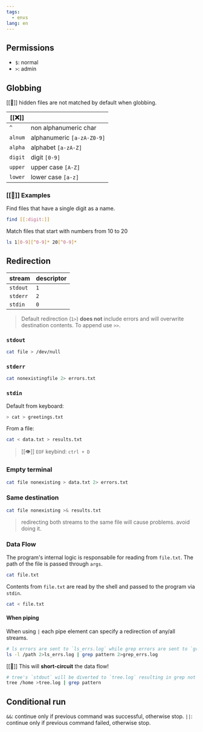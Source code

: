 ```yaml
---
tags:
  - envs
lang: en
---
```


## Permissions

- `$`: normal
- `>`: admin

## Globbing

[[🚨]] hidden files are not matched by default when globbing.

| \[\[:x:]] |                            |
| --------- | -------------------------- |
| `^`       | non alphanumeric char      |
| `alnum`   | alphanumeric `[a-zA-Z0-9]` |
| `alpha`   | alphabet `[a-zA-Z]`        |
| `digit`   | digit `[0-9]`              |
| `upper`   | upper case `[A-Z]`         |
| `lower`   | lower case `[a-z]`         |

### [[🔎]] Examples

Find files that have a single digit as a name.

```bash
find [[:digit:]]
```

Match files that start with numbers from 10 to 20

```bash
ls 1[0-9][^0-9]* 20[^0-9]*
```

## Redirection

| stream   | descriptor |
| -------- | ---------- |
| `stdout` | `1`        |
| `stderr` | `2`        |
| `stdin`  | `0`        |

> Default redirection (`1>`) **does not** include errors and will overwrite destination contents. To append use `>>`.

### `stdout`

```bash
cat file > /dev/null
```

### `stderr`

```bash
cat nonexistingfile 2> errors.txt
```

### `stdin`

Default from keyboard:

```bash
> cat > greetings.txt
```

From a file:

```bash
cat < data.txt > results.txt
```

> [[👁️]] `EOF` keybind: `ctrl + D`

### Empty terminal

```bash
cat file nonexisting > data.txt 2> errors.txt
```

### Same destination

```bash
cat file nonexisting >& results.txt
```

> redirecting both streams to the same file will cause problems. avoid doing it.

### Data Flow

The program's internal logic is responsabile for reading from `file.txt`. The path of the file is passed through `args`.

```bash
cat file.txt
```

Contents from `file.txt` are read by the shell and passed to the program via `stdin`.

```bash
cat < file.txt
```

#### When piping

When using `|` each pipe element can specify a redirection of any/all streams.

```bash
# ls errors are sent to `ls_errs.log` while grep errors are sent to `grep_errs.log`. Pipe acts as per usual.
ls -l /path 2>ls_errs.log | grep pattern 2>grep_errs.log
```

[[🚨]] This will **short-circuit** the data flow!

```bash
# tree's `stdout` will be diverted to `tree.log` resulting in grep not receiving the data through piping.
tree /home >tree.log | grep pattern
```

## Conditional run

`&&`: continue only if previous command was successful, otherwise stop.
`||`: continue only if previous command failed, otherwise stop.
